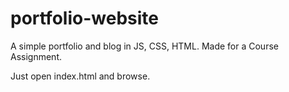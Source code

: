 # portfolio-website
A simple portfolio and blog in JS, CSS, HTML. Made for a Course Assignment.

Just open index.html and browse. 
